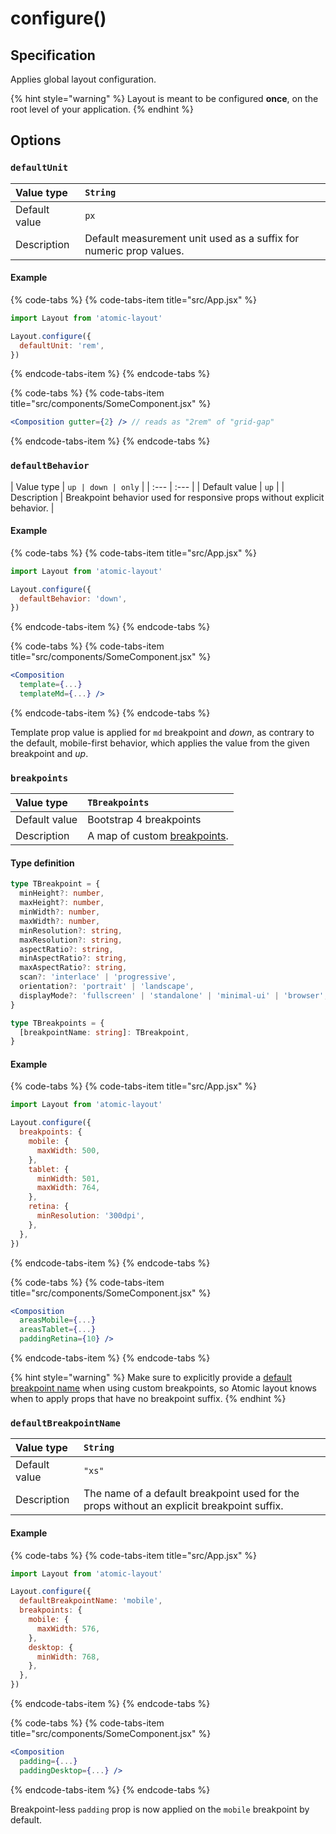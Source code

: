 # configure\(\)

## Specification

Applies global layout configuration.

{% hint style="warning" %}
Layout is meant to be configured **once**, on the root level of your application.
{% endhint %}

## Options

### `defaultUnit`

| Value type | `String` |
| :--- | :--- |
| Default value | `px` |
| Description | Default measurement unit used as a suffix for numeric prop values. |

#### Example

{% code-tabs %}
{% code-tabs-item title="src/App.jsx" %}
```jsx
import Layout from 'atomic-layout'

Layout.configure({
  defaultUnit: 'rem',
})
```
{% endcode-tabs-item %}
{% endcode-tabs %}

{% code-tabs %}
{% code-tabs-item title="src/components/SomeComponent.jsx" %}
```jsx
<Composition gutter={2} /> // reads as "2rem" of "grid-gap"
```
{% endcode-tabs-item %}
{% endcode-tabs %}

### `defaultBehavior`

| Value type | `up | down | only` |
| :--- | :--- |
| Default value | `up` |
| Description | Breakpoint behavior used for responsive props without explicit behavior. |

#### Example

{% code-tabs %}
{% code-tabs-item title="src/App.jsx" %}
```jsx
import Layout from 'atomic-layout'

Layout.configure({
  defaultBehavior: 'down',
})
```
{% endcode-tabs-item %}
{% endcode-tabs %}

{% code-tabs %}
{% code-tabs-item title="src/components/SomeComponent.jsx" %}
```jsx
<Composition
  template={...}
  templateMd={...} />
```
{% endcode-tabs-item %}
{% endcode-tabs %}

Template prop value is applied for `md` breakpoint and _down_, as contrary to the default, mobile-first behavior, which applies the value from the given breakpoint and _up_.

### `breakpoints`

| Value type | `TBreakpoints` |
| :--- | :--- |
| Default value | Bootstrap 4 breakpoints |
| Description | A map of custom [breakpoints](../../fundamentals/breakpoints.md). |

#### Type definition

```typescript
type TBreakpoint = {
  minHeight?: number,
  maxHeight?: number,
  minWidth?: number,
  maxWidth?: number,
  minResolution?: string,
  maxResolution?: string,
  aspectRatio?: string,
  minAspectRatio?: string,
  maxAspectRatio?: string,
  scan?: 'interlace' | 'progressive',
  orientation?: 'portrait' | 'landscape',
  displayMode?: 'fullscreen' | 'standalone' | 'minimal-ui' | 'browser',
}

type TBreakpoints = {
  [breakpointName: string]: TBreakpoint,
}
```

#### Example

{% code-tabs %}
{% code-tabs-item title="src/App.jsx" %}
```jsx
import Layout from 'atomic-layout'

Layout.configure({
  breakpoints: {
    mobile: {
      maxWidth: 500,
    },
    tablet: {
      minWidth: 501,
      maxWidth: 764,
    },
    retina: {
      minResolution: '300dpi',
    },
  },
})
```
{% endcode-tabs-item %}
{% endcode-tabs %}

{% code-tabs %}
{% code-tabs-item title="src/components/SomeComponent.jsx" %}
```jsx
<Composition
  areasMobile={...}
  areasTablet={...}
  paddingRetina={10} />
```
{% endcode-tabs-item %}
{% endcode-tabs %}

{% hint style="warning" %}
Make sure to explicitly provide a [default breakpoint name](configure.md#defaultbreakpointname) when using custom breakpoints, so Atomic layout knows when to apply props that have no breakpoint suffix.
{% endhint %}

### `defaultBreakpointName`

| Value type | `String` |
| :--- | :--- |
| Default value | `"xs"` |
| Description | The name of a default breakpoint used for the props without an explicit breakpoint suffix. |

#### Example

{% code-tabs %}
{% code-tabs-item title="src/App.jsx" %}
```jsx
import Layout from 'atomic-layout'

Layout.configure({
  defaultBreakpointName: 'mobile',
  breakpoints: {
    mobile: {
      maxWidth: 576,
    },
    desktop: {
      minWidth: 768,
    },
  },
})
```
{% endcode-tabs-item %}
{% endcode-tabs %}

{% code-tabs %}
{% code-tabs-item title="src/components/SomeComponent.jsx" %}
```jsx
<Composition
  padding={...}
  paddingDesktop={...} />
```
{% endcode-tabs-item %}
{% endcode-tabs %}

Breakpoint-less `padding` prop is now applied on the `mobile` breakpoint by default.

